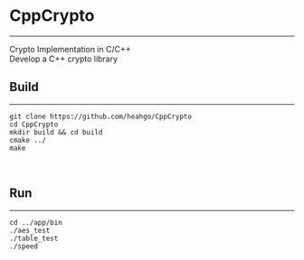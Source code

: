 # CppCrypto

---

Crypto Implementation in C/C++<br>
Develop a C++ crypto library

## Build

---

```
git clone https://github.com/heahgo/CppCrypto
cd CppCrypto
mkdir build && cd build
cmake ../
make
```

&nbsp;

## Run

---

```
cd ../app/bin
./aes_test
./table_test
./speed

```
